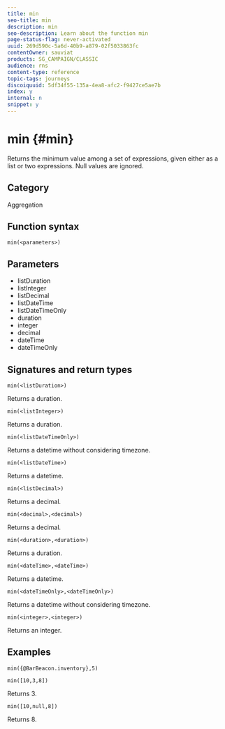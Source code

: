 ```yaml
---
title: min
seo-title: min
description: min
seo-description: Learn about the function min
page-status-flag: never-activated
uuid: 269d590c-5a6d-40b9-a879-02f5033863fc
contentOwner: sauviat
products: SG_CAMPAIGN/CLASSIC
audience: rns
content-type: reference
topic-tags: journeys
discoiquuid: 5df34f55-135a-4ea8-afc2-f9427ce5ae7b
index: y
internal: n
snippet: y
---
```


# min {#min}

Returns the minimum value among a set of expressions, given either as a list or two expressions. Null values are ignored.

## Category

Aggregation

## Function syntax

`min(<parameters>)`

## Parameters

* listDuration
* listInteger
* listDecimal
* listDateTime
* listDateTimeOnly
* duration
* integer
* decimal
* dateTime
* dateTimeOnly

## Signatures and return types

`min(<listDuration>)`

Returns a duration.

`min(<listInteger>)`

Returns a duration.

`min(<listDateTimeOnly>)`

Returns a datetime without considering timezone.

`min(<listDateTime>)`

Returns a datetime.

`min(<listDecimal>)`

Returns a decimal.

`min(<decimal>,<decimal>)`

Returns a decimal.

`min(<duration>,<duration>)`

Returns a duration.

`min(<dateTime>,<dateTime>)`

Returns a datetime.

`min(<dateTimeOnly>,<dateTimeOnly>)`

Returns a datetime without considering timezone.

`min(<integer>,<integer>)`

Returns an integer.

## Examples

```min({@BarBeacon.inventory},5)```

`min([10,3,8])`

Returns 3.

`min([10,null,8])`

Returns 8.
